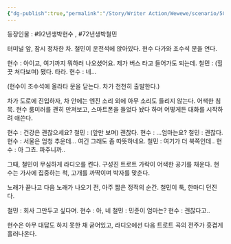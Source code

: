 ```yaml
---
{"dg-publish":true,"permalink":"/Story/Writer Action/Wewewe/scenario/50. 괜찮으니, 나오지 마시라니까요/"}
---
```


등장인물 : #92년생박현수 , #72년생박철민

터미널 앞, 잠시 정차한 차. 철민이 운전석에 앉아있다. 현수 다가와 조수석 문을 연다.

현수 : 아이고, 여기까지 뭐하러 나오셨어요. 제가 버스 타고 들어가도 되는데.
철민 : (힐끗 쳐다보며) 됐다. 타라.
현수 : 네...

(현수이 조수석에 올라타 문을 닫는다. 차가 천천히 출발한다.)

차가 도로에 진입하자, 차 안에는 엔진 소리 외에 아무 소리도 들리지 않는다. 어색한 침묵.
현수 룸미러를 괜히 만져보고, 스마트폰을 들었다 놨다 하며 어떻게든 대화를 시작하려 애쓴다.

현수 : 건강은 괜찮으세요?
철민 : (앞만 보며) 괜찮다.
현수 : ...엄마는요?
철민 : 괜찮다.
현수 :  서울은 엄청 추운데... 여긴 그래도 좀 따뜻하네요.
철민 : 여기가 더 북쪽인데..
현수 : 아 그쵸. 파주니까..

그때, 철민이 무심하게 라디오를 켠다.
구성진 트로트 가락이 어색한 공기를 채운다.
현수는 가사에 집중하는 척, 고개를 까딱이며 박자를 맞춘다.

노래가 끝나고 다음 노래가 나오기 전, 아주 짧은 정적의 순간.
철민이 툭, 한마디 던진다.

철민 : 회사 그만두고 싶다며.
현수 : 아, 네
철민 : 민준이 엄마는?
현수 : 괜찮다고..

현수은 아무 대답도 하지 못한 채 굳어있고, 라디오에선 다음 트로트 곡의 전주가 흥겹게 흘러나온다.
